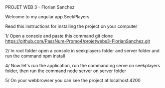 
PROJET WEB 3 - Florian Sanchez

Welcome to my angular app SeekPlayers

Read this instructions for installing the project on your computer

1/ Open a console and paste this command git clone https://github.com/PassNum-Promo4/projetwebs3-FlorianSanchez.git

2/ In root folder open a console in seekplayers folder and server folder and run the command npm install

4/ Now let's run the application, run the command ng serve on seekplayers folder, then run the command node server on server folder

5/ On your webbrowser you can see the project at localhost:4200



